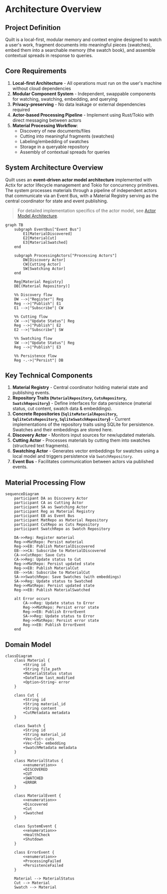 # Architecture Overview

## Project Definition

Quilt is a local-first, modular memory and context engine designed to watch a user's work, fragment documents into meaningful pieces (swatches), embed them into a searchable memory (the swatch book), and assemble contextual spreads in response to queries.

## Core Requirements

1. **Local-first Architecture** - All operations must run on the user's machine without cloud dependencies
2. **Modular Component System** - Independent, swappable components for watching, swatching, embedding, and querying
3. **Privacy-preserving** - No data leakage or external dependencies required
4. **Actor-based Processing Pipeline** - Implement using Rust/Tokio with direct messaging between actors
5. **Material Processing Workflow**:
   - Discovery of new documents/files
   - Cutting into meaningful fragments (swatches)
   - Labeling/embedding of swatches
   - Storage in a queryable repository
   - Assembly of contextual spreads for queries

## System Architecture Overview

Quilt uses an **event-driven actor model architecture** implemented with Actix for actor lifecycle management and Tokio for concurrency primitives. The system processes materials through a pipeline of independent actors that communicate via an Event Bus, with a Material Registry serving as the central coordinator for state and event publishing.

> For detailed implementation specifics of the actor model, see [Actor Model Architecture](actor-model-architecture.md).

```mermaid
graph TB
    subgraph EventBus["Event Bus"]
        E1[MaterialDiscovered]
        E2[MaterialCut]
        E3[MaterialSwatched]
    end

    subgraph ProcessingActors["Processing Actors"]
        DW[Discovery Actor]
        CW[Cutting Actor]
        SW[Swatching Actor]
    end

    Reg[Material Registry]
    DB[(Material Repository)]

    %% Discovery flow
    DW -->|"Register"| Reg
    Reg -->|"Publish"| E1
    E1 -->|"Subscribe"| CW

    %% Cutting flow
    CW -->|"Update Status"| Reg
    Reg -->|"Publish"| E2
    E2 -->|"Subscribe"| SW

    %% Swatching flow
    SW -->|"Update Status"| Reg
    Reg -->|"Publish"| E3

    %% Persistence flow
    Reg -.->|"Persist"| DB
```

## Key Technical Components

1. **Material Registry** - Central coordinator holding material state and publishing events.
2. **Repository Traits (`MaterialRepository`, `CutsRepository`, `SwatchRepository`)** - Define interfaces for data persistence (material status, cut content, swatch data & embeddings).
3. **Concrete Repositories (`SqliteMaterialRepository`, `SqliteCutsRepository`, `SqliteSwatchRepository`)** - Current implementations of the repository traits using SQLite for persistence. Swatches and their embeddings are stored here.
4. **Discovery Actor** - Monitors input sources for new/updated materials.
5. **Cutting Actor** - Processes materials by cutting them into swatches (structured text fragments).
6. **Swatching Actor** - Generates vector embeddings for swatches using a local model and triggers persistence via `SwatchRepository`.
7. **Event Bus** - Facilitates communication between actors via published events.

## Material Processing Flow

```mermaid
sequenceDiagram
    participant DA as Discovery Actor
    participant CA as Cutting Actor
    participant SA as Swatching Actor
    participant Reg as Material Registry
    participant EB as Event Bus
    participant MatRepo as Material Repository
    participant CutRepo as Cuts Repository
    participant SwatchRepo as Swatch Repository

    DA->>Reg: Register material
    Reg->>MatRepo: Persist material
    Reg->>EB: Publish MaterialDiscovered
    EB-->>CA: Subscribe to MaterialDiscovered
    CA->>CutRepo: Save Cuts
    CA->>Reg: Update status to Cut
    Reg->>MatRepo: Persist updated state
    Reg->>EB: Publish MaterialCut
    EB-->>SA: Subscribe to MaterialCut
    SA->>SwatchRepo: Save Swatches (with embeddings)
    SA->>Reg: Update status to Swatched
    Reg->>MatRepo: Persist updated state
    Reg->>EB: Publish MaterialSwatched

    alt Error occurs
        CA->>Reg: Update status to Error
        Reg->>MatRepo: Persist error state
        Reg->>EB: Publish ErrorEvent
        SA->>Reg: Update status to Error
        Reg->>MatRepo: Persist error state
        Reg->>EB: Publish ErrorEvent
    end
```

## Domain Model

```mermaid
classDiagram
    class Material {
        +String id
        +String file_path
        +MaterialStatus status
        +DateTime last_modified
        +Option~String~ error
    }

    class Cut {
        +String id
        +String material_id
        +String content
        +CutMetadata metadata
    }

    class Swatch {
        +String id
        +String material_id
        +Vec~Cut~ cuts
        +Vec~f32~ embedding
        +SwatchMetadata metadata
    }

    class MaterialStatus {
        <<enumeration>>
        +DISCOVERED
        +CUT
        +SWATCHED
        +ERROR
    }

    class MaterialEvent {
        <<enumeration>>
        +Discovered
        +Cut
        +Swatched
    }

    class SystemEvent {
        <<enumeration>>
        +HealthCheck
        +Shutdown
    }

    class ErrorEvent {
        <<enumeration>>
        +ProcessingFailed
        +PersistenceFailed
    }

    Material --> MaterialStatus
    Cut --> Material
    Swatch --> Material
```
